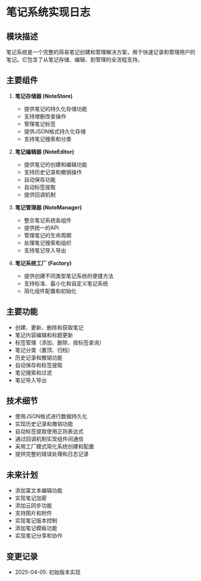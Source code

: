 # 笔记系统实现日志

## 模块描述
笔记系统是一个完整的简易笔记创建和管理解决方案，用于快速记录和管理用户的笔记。它包含了从笔记存储、编辑、到管理的全流程支持。

## 主要组件
1. **笔记存储器 (NoteStore)**
   - 提供笔记的持久化存储功能
   - 支持增删改查操作
   - 管理笔记标签
   - 提供JSON格式持久化存储
   - 支持笔记搜索和分类

2. **笔记编辑器 (NoteEditor)**
   - 提供笔记的创建和编辑功能
   - 支持历史记录和撤销操作
   - 自动保存功能
   - 自动标签提取
   - 提供回调机制

3. **笔记管理器 (NoteManager)**
   - 整合笔记系统各组件
   - 提供统一的API
   - 管理笔记的生命周期
   - 处理笔记搜索和组织
   - 支持笔记导入导出

4. **笔记系统工厂 (Factory)**
   - 提供创建不同类型笔记系统的便捷方法
   - 支持标准、最小化和自定义笔记系统
   - 简化组件配置和初始化

## 主要功能
- 创建、更新、删除和获取笔记
- 笔记内容编辑和标题更新
- 标签管理（添加、删除、按标签查询）
- 笔记分类（置顶、归档）
- 历史记录和撤销功能
- 自动保存和标签提取
- 笔记搜索和过滤
- 笔记导入导出

## 技术细节
- 使用JSON格式进行数据持久化
- 实现历史记录和撤销功能
- 自动标签提取使用正则表达式
- 通过回调机制实现组件间通信
- 采用工厂模式简化系统创建和配置
- 提供完整的错误处理和日志记录

## 未来计划
- 添加富文本编辑功能
- 实现笔记加密
- 添加云同步功能
- 支持图片和附件
- 实现笔记版本控制
- 添加笔记模板功能
- 实现笔记分享和协作

## 变更记录
- 2025-04-05: 初始版本实现 